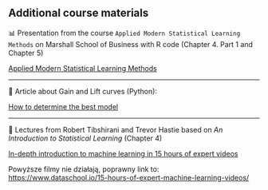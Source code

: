 ## Additional course materials

:bar_chart: Presentation from the course `Applied Modern Statistical Learning Methods` on Marshall School of Business with R code (Chapter 4. Part 1 and Chapter 5)

[Applied Modern Statistical Learning Methods](https://www.alsharif.info/iom530)

---


:newspaper: Article about Gain and Lift curves (Python):

[How to determine the best model](https://towardsdatascience.com/how-to-determine-the-best-model-6b9c584d0db4)

---

:movie_camera: Lectures from Robert Tibshirani and Trevor Hastie based on _An Introduction to Statistical Learning_ (Chapter 4)

[In-depth introduction to machine learning in 15 hours of expert videos](https://www.r-bloggers.com/in-depth-introduction-to-machine-learning-in-15-hours-of-expert-videos/)

Powyższe filmy nie działają, poprawny link to: https://www.dataschool.io/15-hours-of-expert-machine-learning-videos/
